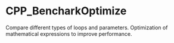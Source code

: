 # CPP_BencharkOptimize

Compare different types of loops and parameters.
Optimization of mathematical expressions to improve performance.
